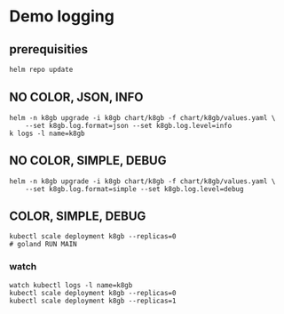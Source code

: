 # Demo logging

## prerequisities
```sh
helm repo update
```

## NO COLOR, JSON, INFO
```shell script
helm -n k8gb upgrade -i k8gb chart/k8gb -f chart/k8gb/values.yaml \
    --set k8gb.log.format=json --set k8gb.log.level=info
k logs -l name=k8gb
```

## NO COLOR, SIMPLE, DEBUG
```shell script
helm -n k8gb upgrade -i k8gb chart/k8gb -f chart/k8gb/values.yaml \
    --set k8gb.log.format=simple --set k8gb.log.level=debug
```


## COLOR, SIMPLE, DEBUG
```shell script
kubectl scale deployment k8gb --replicas=0 
# goland RUN MAIN
```


### watch
```shell script
watch kubectl logs -l name=k8gb
kubectl scale deployment k8gb --replicas=0 
kubectl scale deployment k8gb --replicas=1
```
